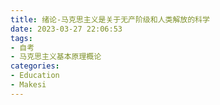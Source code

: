 ```yaml
---
title: 绪论-马克思主义是关于无产阶级和人类解放的科学
date: 2023-03-27 22:06:53
tags: 
- 自考
- 马克思主义基本原理概论
categories:
- Education
- Makesi
---
```



